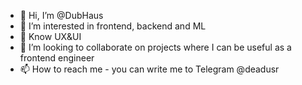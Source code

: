 - 👋 Hi, I’m @DubHaus
- 👀 I’m interested in frontend, backend and ML
- 🌱 Know UX&UI
- 💞️ I’m looking to collaborate on projects where I can be useful as a frontend engineer 
- 📫 How to reach me - you can write me to Telegram @deadusr

<!---
DubHaus/DubHaus is a ✨ special ✨ repository because its `README.md` (this file) appears on your GitHub profile.
You can click the Preview link to take a look at your changes.
--->
